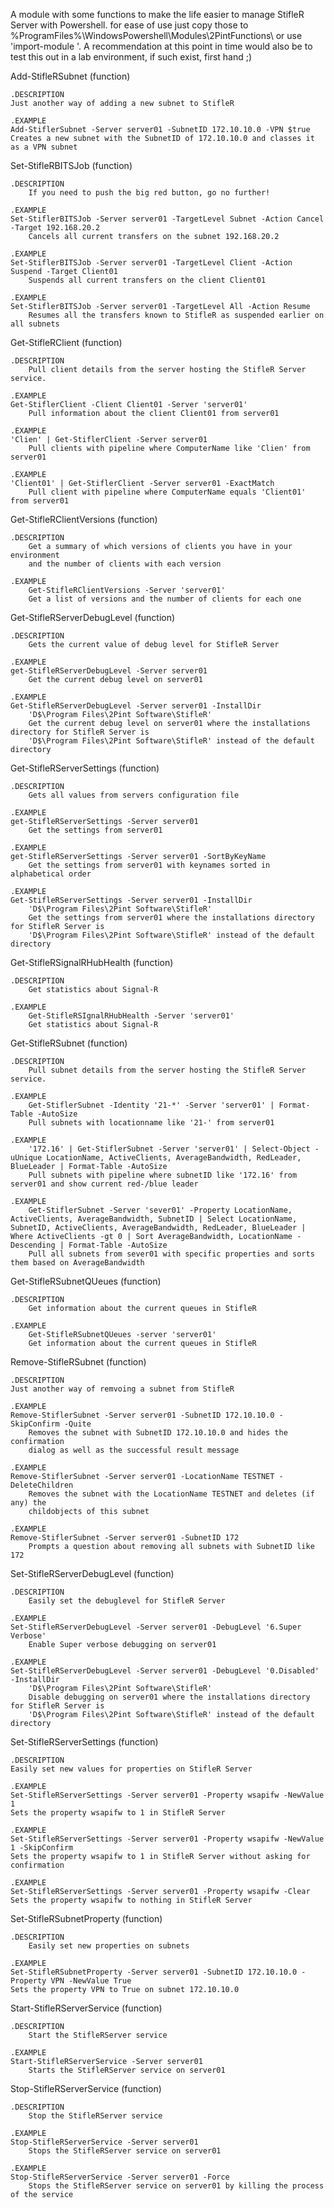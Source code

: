 A module with some functions to make the life easier to manage StifleR Server with Powershell.
for ease of use just copy those to %ProgramFiles%\WindowsPowershell\Modules\2PintFunctions\ or use 'import-module <PATH>'.
A recommendation at this point in time would also be to test this out in a lab environment, if such exist, first hand ;)

Add-StifleRSubnet (function)
    
    .DESCRIPTION
	Just another way of adding a new subnet to StifleR

    .EXAMPLE
	Add-StiflerSubnet -Server server01 -SubnetID 172.10.10.0 -VPN $true
	Creates a new subnet with the SubnetID of 172.10.10.0 and classes it as a VPN subnet

Set-StifleRBITSJob (function)
    
    .DESCRIPTION
        If you need to push the big red button, go no further!

    .EXAMPLE
	Set-StiflerBITSJob -Server server01 -TargetLevel Subnet -Action Cancel -Target 192.168.20.2
        Cancels all current transfers on the subnet 192.168.20.2

    .EXAMPLE
	Set-StiflerBITSJob -Server server01 -TargetLevel Client -Action Suspend -Target Client01
        Suspends all current transfers on the client Client01
    
    .EXAMPLE
	Set-StiflerBITSJob -Server server01 -TargetLevel All -Action Resume
        Resumes all the transfers known to StifleR as suspended earlier on all subnets

Get-StifleRClient (function)
    
    .DESCRIPTION
        Pull client details from the server hosting the StifleR Server service.

    .EXAMPLE
	Get-StiflerClient -Client Client01 -Server 'server01'
        Pull information about the client Client01 from server01

    .EXAMPLE
	'Clien' | Get-StiflerClient -Server server01
        Pull clients with pipeline where ComputerName like 'Clien' from server01
    
    .EXAMPLE
	'Client01' | Get-StiflerClient -Server server01 -ExactMatch
        Pull client with pipeline where ComputerName equals 'Client01' from server01

Get-StifleRClientVersions (function)
    
    .DESCRIPTION
        Get a summary of which versions of clients you have in your environment
        and the number of clients with each version

    .EXAMPLE
        Get-StifleRClientVersions -Server 'server01'
        Get a list of versions and the number of clients for each one

Get-StifleRServerDebugLevel (function)
    
    .DESCRIPTION
        Gets the current value of debug level for StifleR Server

    .EXAMPLE
	get-StifleRServerDebugLevel -Server server01
        Get the current debug level on server01

    .EXAMPLE
	Get-StifleRServerDebugLevel -Server server01 -InstallDir
        'D$\Program Files\2Pint Software\StifleR'
        Get the current debug level on server01 where the installations directory for StifleR Server is
        'D$\Program Files\2Pint Software\StifleR' instead of the default directory

Get-StifleRServerSettings (function)
    
    .DESCRIPTION
        Gets all values from servers configuration file

    .EXAMPLE
	get-StifleRServerSettings -Server server01
        Get the settings from server01

    .EXAMPLE
	get-StifleRServerSettings -Server server01 -SortByKeyName
        Get the settings from server01 with keynames sorted in alphabetical order

    .EXAMPLE
	Get-StifleRServerSettings -Server server01 -InstallDir
        'D$\Program Files\2Pint Software\StifleR'
        Get the settings from server01 where the installations directory for StifleR Server is
        'D$\Program Files\2Pint Software\StifleR' instead of the default directory

Get-StifleRSignalRHubHealth (function)
    
    .DESCRIPTION
        Get statistics about Signal-R

    .EXAMPLE
        Get-StifleRSIgnalRHubHealth -Server 'server01'
        Get statistics about Signal-R

Get-StifleRSubnet (function)
    
    .DESCRIPTION
        Pull subnet details from the server hosting the StifleR Server service.

    .EXAMPLE
        Get-StiflerSubnet -Identity '21-*' -Server 'server01' | Format-Table -AutoSize
        Pull subnets with locationname like '21-' from server01

    .EXAMPLE
        '172.16' | Get-StiflerSubnet -Server 'server01' | Select-Object -uUnique LocationName, ActiveClients, AverageBandwidth, RedLeader, BlueLeader | Format-Table -AutoSize
        Pull subnets with pipeline where subnetID like '172.16' from server01 and show current red-/blue leader
    
    .EXAMPLE
        Get-StiflerSubnet -Server 'sever01' -Property LocationName, ActiveClients, AverageBandwidth, SubnetID | Select LocationName, SubnetID, ActiveClients, AverageBandwidth, RedLeader, BlueLeader | Where ActiveClients -gt 0 | Sort AverageBandwidth, LocationName -Descending | Format-Table -AutoSize
        Pull all subnets from sever01 with specific properties and sorts them based on AverageBandwidth

Get-StifleRSubnetQUeues (function)
    
    .DESCRIPTION
        Get information about the current queues in StifleR

    .EXAMPLE
        Get-StifleRSubnetQUeues -server 'server01'
        Get information about the current queues in StifleR

Remove-StifleRSubnet (function)
    
    .DESCRIPTION
	Just another way of remvoing a subnet from StifleR

    .EXAMPLE
	Remove-StiflerSubnet -Server server01 -SubnetID 172.10.10.0 -SkipConfirm -Quite
        Removes the subnet with SubnetID 172.10.10.0 and hides the confirmation
        dialog as well as the successful result message

    .EXAMPLE
	Remove-StiflerSubnet -Server server01 -LocationName TESTNET -DeleteChildren
        Removes the subnet with the LocationName TESTNET and deletes (if any) the
        childobjects of this subnet

    .EXAMPLE
	Remove-StiflerSubnet -Server server01 -SubnetID 172
        Prompts a question about removing all subnets with SubnetID like 172

Set-StifleRServerDebugLevel (function)
    
    .DESCRIPTION
        Easily set the debuglevel for StifleR Server

    .EXAMPLE
	Set-StifleRServerDebugLevel -Server server01 -DebugLevel '6.Super Verbose'
        Enable Super verbose debugging on server01

    .EXAMPLE
	Set-StifleRServerDebugLevel -Server server01 -DebugLevel '0.Disabled' -InstallDir
        'D$\Program Files\2Pint Software\StifleR'
        Disable debugging on server01 where the installations directory for StifleR Server is
        'D$\Program Files\2Pint Software\StifleR' instead of the default directory

Set-StifleRServerSettings (function)
    
    .DESCRIPTION
	Easily set new values for properties on StifleR Server

    .EXAMPLE
	Set-StifleRServerSettings -Server server01 -Property wsapifw -NewValue 1
	Sets the property wsapifw to 1 in StifleR Server

    .EXAMPLE
	Set-StifleRServerSettings -Server server01 -Property wsapifw -NewValue 1 -SkipConfirm
	Sets the property wsapifw to 1 in StifleR Server without asking for confirmation

    .EXAMPLE
	Set-StifleRServerSettings -Server server01 -Property wsapifw -Clear
	Sets the property wsapifw to nothing in StifleR Server

Set-StifleRSubnetProperty (function)
    
    .DESCRIPTION
        Easily set new properties on subnets

    .EXAMPLE
	Set-StifleRSubnetProperty -Server server01 -SubnetID 172.10.10.0 -Property VPN -NewValue True
	Sets the property VPN to True on subnet 172.10.10.0

Start-StifleRServerService (function)
    
    .DESCRIPTION
        Start the StifleRServer service

    .EXAMPLE
	Start-StifleRServerService -Server server01
        Starts the StifleRServer service on server01

Stop-StifleRServerService (function)
    
    .DESCRIPTION
        Stop the StifleRServer service

    .EXAMPLE
	Stop-StifleRServerService -Server server01
        Stops the StifleRServer service on server01

    .EXAMPLE
	Stop-StifleRServerService -Server server01 -Force
        Stops the StifleRServer service on server01 by killing the process of the service
